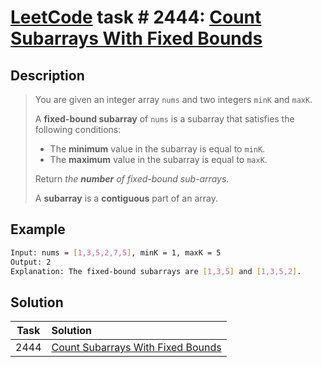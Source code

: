 # [LeetCode][leetcode] task # 2444: [Count Subarrays With Fixed Bounds][task]

Description
-----------

> You are given an integer array `nums` and two integers `minK` and `maxK`.
> 
> A **fixed-bound subarray** of `nums` is a subarray that satisfies the following conditions:
> * The **minimum** value in the subarray is equal to `minK`.
> * The **maximum** value in the subarray is equal to `maxK`.
>
> Return _the **number** of fixed-bound sub-arrays_.
> 
> A **subarray** is a **contiguous** part of an array.

Example
-------


```sh
Input: nums = [1,3,5,2,7,5], minK = 1, maxK = 5
Output: 2
Explanation: The fixed-bound subarrays are [1,3,5] and [1,3,5,2].
```

Solution
--------

| Task | Solution                                      |
|:----:|:----------------------------------------------|
| 2444 | [Count Subarrays With Fixed Bounds][solution] |


[leetcode]: <http://leetcode.com/>
[task]: <https://leetcode.com/problems/number-of-good-paths/>
[solution]: <https://github.com/wellaxis/praxis-leetcode/blob/main/src/main/java/com/witalis/praxis/leetcode/task/h25/p2444/option/Practice.java>
